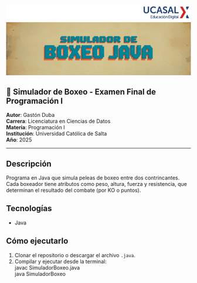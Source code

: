 <!-- ![Logo](https://www.brincar.org.ar/wp-content/uploads/2017/12/ucasal_c.png) -->
<!-- ![Banner](https://static1.thegamerimages.com/wordpress/wp-content/uploads/2019/11/Greatest-Heavyweights.jpg?q=50&fit=crop&w=525&dpr=1.5) -->
![Banner](banner.jpg)
![Banner](banner_2.jpg)


## 🥊 Simulador de Boxeo - Examen Final de Programación I  

**Autor**: Gastón Duba  
**Carrera**: Licenciatura en Ciencias de Datos  
**Materia**: Programación I  
**Institución**: Universidad Católica de Salta  
**Año**: 2025  

---

## Descripción  
Programa en Java que simula peleas de boxeo entre dos contrincantes. Cada boxeador tiene atributos como peso, altura, fuerza y resistencia, que determinan el resultado del combate (por KO o puntos).  

## Tecnologías  
- Java

## Cómo ejecutarlo  
1. Clonar el repositorio o descargar el archivo `.java`.  
2. Compilar y ejecutar desde la terminal:  
   javac SimuladorBoxeo.java  
   java SimuladorBoxeo